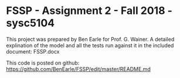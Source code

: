 # FSSP - Assignment 2 - Fall 2018 - sysc5104

This project was prepared by Ben Earle for Prof. G. Wainer. A detailed explination of the model and all the tests run against it in the included document:
FSSP.docx

This code is posted on github: https://github.com/BenEarle/FSSP/edit/master/README.md
